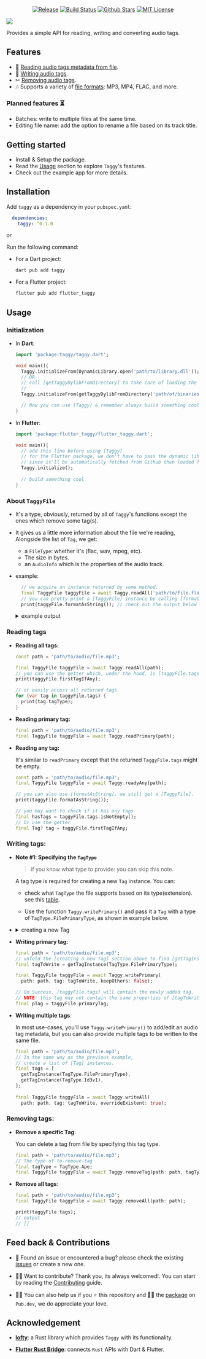 <div align="center">

<a href="https://github.com/DMouayad/taggy/releases"><img src="https://img.shields.io/github/v/release/DMouayad/taggy?style=flat-square&color=blue" alt="Release"></a>
<a href="https://github.com/DMouayad/taggy/actions"><img src="https://img.shields.io/github/actions/workflow/status/DMouayad/taggy/.github%2Fworkflows%2Fbuild.yaml" alt="Build Status"></a>
<a href="https://github.com/DMouayad/taggy"><img src="https://img.shields.io/github/stars/DMouayad/taggy.svg?style=flat&logo=github&colorB=deeppink&label=stars" alt="Github Stars"></a>
<a href="https://opensource.org/licenses/MIT"><img src="https://img.shields.io/badge/license-MIT-purple.svg" alt="MIT License"></a>
</div>

![](readme-assets/Taggy%20cover.png)

Provides a simple API for reading, writing and converting audio tags.

## Features

- 📖 [Reading audio tags metadata from file](#reading-tags).
- 📝 [Writing audio tags](#writing-tags).
- ✂  [Removing audio tags](#removing-tags).
- 🎶 Supports a variety of [file formats](https://github.com/Serial-ATA/lofty-rs/blob/main/SUPPORTED_FORMATS.md):
  MP3, MP4, FLAC, and more.

### Planned features ⏳

- Batches: write to multiple files at the same time.
- Editing file name: add the option to rename a file based on its track title.

## Getting started

- Install & Setup the package.
- Read the [Usage](#usage) section to explore `Taggy`'s features.
- Check out the example app for more details.

## Installation

Add `taggy` as a dependency in your `pubspec.yaml`:

```yaml
  dependencies:
    taggy: ^0.1.0
```

*or*

Run the following command:

- For a Dart project:

    ```bash
    dart pub add taggy
    ```
- For a Flutter project:

  ```bash
  flutter pub add flutter_taggy
  ```

## Usage

### Initialization

- In **Dart**:

  ```dart
  import 'package:taggy/taggy.dart';
  
  void main(){
    Taggy.initializeFrom(DynamicLibrary.open('path/to/library.dll'));
    // OR
    // call [getTaggyDylibFromDirectory] to take care of loading the library for you.
    // 
    Taggy.initializeFrom(getTaggyDylibFromDirectory('path/of/binaries/directory'));
  
    // Now you can use [Taggy] & remember always build something cool 
  }
  ```

- In **Flutter**:

  ```dart
  import 'package:flutter_taggy/flutter_taggy.dart';
  
  void main(){
    // add this line before using [Taggy]
    // for the Flutter package, we don't have to pass the dynamic library 
    // since it'll be automatically fetched from Github then loaded for us.
    Taggy.initialize();
    
    // build something cool 
  }
  ```

### About `TaggyFile`

- It's a type, obviously, returned by all of `Taggy`'s functions except the ones which remove some tag(s).
- It gives us a little more information about the file we're reading, Alongside the list of `Tag`, 
  we get:
  - a `FileType`: whether it's (flac, wav, mpeg, etc).
  - The size in bytes.
  - an `AudioInfo` which is the properties of the audio track.


- example:
  
  ```dart
    // we acquire an instance returned by some method. 
    final TaggyFile taggyFile = await Taggy.readAll('path/to/file.flac');
    // you can pretty-print a [TaggyFile] instance by calling [formatAsASrting()].
    print(taggyFile.formatAsString()); // check out the output below 🔽
  ```
  
  <details>
          <summary>example output</summary>

      ```
      TaggyFile: {
          size: 12494053 bytes ~ 12.2 MB,
          fileType: FileType.Mpeg
          primaryTagType: TagType.Id3v2,
          tags: {
          count: 1,
          items: 
            [ Tag(
                  tagType: Id3v2,
                  trackTitle: Fine Line,
                  trackArtist: Eminem,
                  trackNumber: 9,
                  trackTotal: 1,
                  discTotal: null,
                  discNumber: null,
                  album: SHADYXV,
                  albumArtist: Various Artists,
                  genre: null,
                  language: null,
                  year: null,
                  recordingDate: null,
                  originalReleaseDate: null,
                  has lyrics: true,
                  pictures: {
                    count: 1,
                    items: [ Picture(
                      picType: PictureType.CoverFront,
                      picData(Bytes): 168312,
                      mimeType: MimeType.Jpeg,
                      width: 1000,
                      height: 1000,
                      colorDepth: 24,
                      numColors: 0,
                      )],
                  },
                ),
            ],
          },
          audio: AudioInfo(
          channelMask: 3,
          channels: 2,
          sampleRate: 44100,
          audioBitrate: 321,
          overallBitrate: 326,
          bitDepth: null,
          durationSec: 306,
          ),
      }
      ```

      </details>

### Reading tags

- **Reading all tags:**
  
    ```dart
    const path = 'path/to/audio/file.mp3';

    final TaggyFile taggyFile = await Taggy.readAll(path);
    // you can use the getter which, under the hood, is [taggyFile.tags.firstOrNull]
    print(taggyFile.firstTagIfAny);
  
    // or easily access all returned tags
    for (var tag in taggyFile.tags) {
      print(tag.tagType);
    }
    ```

- **Reading primary tag:**

    ```dart
    final path = 'path/to/audio/file.mp3';
    final TaggyFile taggyFile = await Taggy.readPrimary(path);
    ```


- **Reading any tag:**
  
  It's similar to `readPrimary` except that the returned `TaggyFile.tags` might be empty.

    ```dart
    const path = 'path/to/audio/file.mp3';
    final TaggyFile taggyFile = await Taggy.readyAny(path);
  
    // you can also use [formatAsString], we still get a [TaggyFile].
    print(taggyFile.formatAsString());
  
    // you may want to check if it has any tags
    final hasTags = taggyFile.tags.isNotEmpty();
    // Or use the getter
    final Tag? tag = taggyFile.firstTagIfAny;
    ```

### Writing tags:

- **Note #1: Specifying the `TagType`**

  >  if you know what type to provide: you can skip this note.
  
  A tag type is required for creating a new `Tag` instance.
  You can:
  
    -  check what `TagType` the file supports based on its type(extension). see this [table](https://github.com/Serial-ATA/lofty-rs/blob/main/SUPPORTED_FORMATS.md).

    -  Use the function `Taggy.writePrimary()`
      and pass it a `Tag` with a type of `TagType.FilePrimaryType`, as shown in example below.


- <details> 
  
    <summary>creating a new Tag</summary>
      
    ```dart
    Tag getTagInstance(TagType tagType){
      return Tag(
        tagType: tagType,
        album: 'Some Album',
        trackTitle: 'some Track',
        trackArtist: 'Some Artist',
        trackTotal: 10,
        trackNumber: 1,
        discNumber: 1,
        discTotal: 2,
        year: 2023,
        recordingDate: '1/3/2019',
        language: 'EN',
        pictures: [
          Picture(
            // zeros are used to demonstrate how to provide a picture's data.
            picData: Uint8List.fromList([0, 0, 0, 0]),
            mimeType: MimeType.Jpeg,
            picType: PictureType.CoverFront,
            width: 1000,
            height: 800,
          ),
        ],
      );
    }
    ```
      
</details>

- **Writing primary tag:**

  ```dart
  final path = 'path/to/audio/file.mp3';
  // unfold the [creating a new Tag] section above to find [getTagInstance]
  final tagToWrite = getTagInstance(TagType.FilePrimaryType);

  final TaggyFile taggyFile = await Taggy.writePrimary(
    path: path, tag: tagToWrite, keepOthers: false);

  // On Success, [taggyFile.tags] will contain the newly added tag.
  // NOTE: this tag may not contain the same properties of [tagToWrite].
  final pTag = taggyFile.primaryTag;
  ```

- **Writing multiple tags**:
  
  In most use-cases, you'll use `Taggy.writePrimary()` to add/edit an audio tag metadata,
  but you can also provide multiple tags to be written to the same file.

  ```dart
  final path = 'path/to/audio/file.mp3';
  // In the same way as the previous example,
  // create a list of [Tag] instances.
  final tags = [
    getTagInstance(TagType.FilePrimaryType),
    getTagInstance(TagType.Id3v1),
  ];
      
  final TaggyFile taggyFile = await Taggy.writeAll(
    path: path, tag: tagToWrite, overrideExistent: true);
  ```

### Removing tags:

- **Remove a specific Tag**:
  
  You can delete a tag from file by specifying this tag type.

    ```dart
    final path = 'path/to/audio/file.mp3';
    // The type of to-remove-tag
    final tagType = TagType.Ape;
    final TaggyFile taggyFile = await Taggy.removeTag(path: path, tagType: tagType);
    ``` 

- **Remove all tags**:

  ```dart
  final path = 'path/to/audio/file.mp3';
  final TaggyFile taggyFile = await Taggy.removeAll(path: path);
  
  print(taggyFile.tags);
  // output
  // []
  ``` 

## Feed back & Contributions

- 🐛 Found an issue or encountered a bug? please check the existing [issues](https://github.com/DMouayad/taggy/issues) or create a new one.


- 💪🏻 Want to contribute? Thank you, its always welcomed!. You can start by reading 
the [Contributing](CONTRIBUTING.md) guide.


- 🙏🏻 You can also help us if you ⭐ this repository and 👍🏻 the [package](https://pub.dev/packages/taggy) on `Pub.dev`, we do appreciate your love. 

## Acknowledgement

- [**lofty**](https://github.com/Serial-ATA/lofty-rs/): a Rust library which provides `Taggy` with its functionality.

- [**Flutter Rust Bridge**](https://github.com/fzyzcjy/flutter_rust_bridge): connects `Rust` APIs with Dart & Flutter.